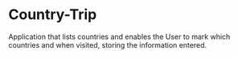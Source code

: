 # Country-Trip

Application that lists countries and enables the
User to mark which countries and when visited,
storing the information entered.
